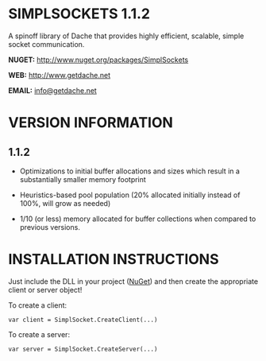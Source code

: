 SIMPLSOCKETS 1.1.2
===========


A spinoff library of Dache that provides highly efficient, scalable, simple socket communication.

**NUGET:** http://www.nuget.org/packages/SimplSockets

**WEB:**   http://www.getdache.net

**EMAIL:** info@getdache.net


VERSION INFORMATION
============================================


1.1.2
------------------

- Optimizations to initial buffer allocations and sizes which result in a substantially smaller memory footprint

- Heuristics-based pool population (20% allocated initially instead of 100%, will grow as needed)

- 1/10 (or less) memory allocated for buffer collections when compared to previous versions.


INSTALLATION INSTRUCTIONS
============================================


Just include the DLL in your project ([NuGet](http://www.nuget.org/packages/SimplSockets)) and then create the appropriate client or server object!

To create a client:

`var client = SimplSocket.CreateClient(...)`

To create a server:

`var server = SimplSocket.CreateServer(...)`
